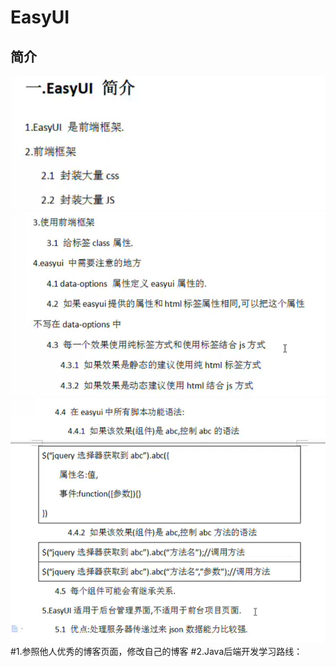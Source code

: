 # EasyUI
## 简介
![](pictures/_20190727121404.png)
![](pictures/_20190727121504.png)
![](pictures/_20190727121212.png)
#1.参照他人优秀的博客页面，修改自己的博客
#2.Java后端开发学习路线：